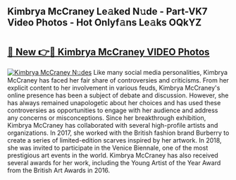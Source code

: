 ## Kimbrya McCraney Le𝚊ked N𝚞de - Part-VK7 Video Photos - Hot Onlyf𝚊ns Le𝚊ks OQkYZ

# <h2><a href="http://ab15921.deff.icu/?id=Kimbrya+McCraney">🔗 New 👉🔴 Kimbrya McCraney VIDEO Photos</a></h2>

[![Kimbrya McCraney N𝚞des](https://i.imgur.com/rIISA9y.gif)](http://ab15921.deff.icu/?id=Kimbrya+McCraney)
Like many social media personalities, Kimbrya McCraney has faced her fair share of controversies and criticisms. From her explicit content to her involvement in various feuds, Kimbrya McCraney's online presence has been a subject of debate and discussion. However, she has always remained unapologetic about her choices and has used these controversies as opportunities to engage with her audience and address any concerns or misconceptions. Since her breakthrough exhibition, Kimbrya McCraney has collaborated with several high-profile artists and organizations. In 2017, she worked with the British fashion brand Burberry to create a series of limited-edition scarves inspired by her artwork. In 2018, she was invited to participate in the Venice Biennale, one of the most prestigious art events in the world. Kimbrya McCraney has also received several awards for her work, including the Young Artist of the Year Award from the British Art Awards in 2016.
